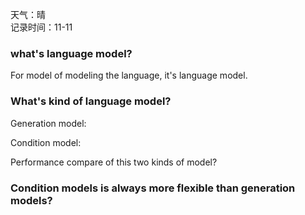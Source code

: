 天气：晴  
记录时间：11-11

### what's language model?

For model of modeling the language, it's language model.

### What's kind of language model?

Generation model:

Condition model:

Performance compare of this two kinds of model?

### Condition models is always more flexible than generation models?



